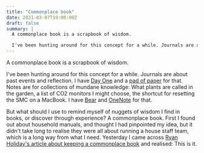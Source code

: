 ```yaml
---
title: "Commonplace book"
date: 2021-03-07T19:00:00Z
draft: false
summary: |
  A commonplace book is a scrapbook of wisdom.

  I've been hunting around for this concept for a while. Journals are about past events and reflection...
---
```


A commonplace book is a scrapbook of wisdom.

I've been hunting around for this concept for a while. Journals are about past events and reflection. I have [Day One](https://dayoneapp.com) and a [pad of paper](https://rhodiapads.com/collections_dot_top_wirebound.php) for that. Notes are for collections of mundane knowledge: What plants are called in the garden, a list of CO2 monitors I might choose, the shortcut for resetting the SMC on a MacBook. I have [Bear](https://bear.app) and [OneNote](http://onenote.com/) for that.

But what should I use to remind myself of nuggets of wisdom I find in books, or discover through experience? A commonplace book. First I found out about household manuals, and thought I had pinpointed my idea, but it didn't take long to realise they were all about running a house staff team, which is a long way from what I need. Yesterday I came across [Ryan Holiday's article about keeping a commonplace book](https://ryanholiday.net/how-and-why-to-keep-a-commonplace-book/) and realised: This is it.
